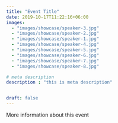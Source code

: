 ```yaml
---
title: "Event Title"
date: 2019-10-17T11:22:16+06:00
images: 
  - "images/showcase/speaker-3.jpg"
  - "images/showcase/speaker-2.jpg"
  - "images/showcase/speaker-1.jpg"
  - "images/showcase/speaker-4.jpg"
  - "images/showcase/speaker-5.jpg"
  - "images/showcase/speaker-6.jpg"
  - "images/showcase/speaker-7.jpg"
  - "images/showcase/speaker-8.jpg"

# meta description
description : "this is meta description"


draft: false
---
```


More information about this event